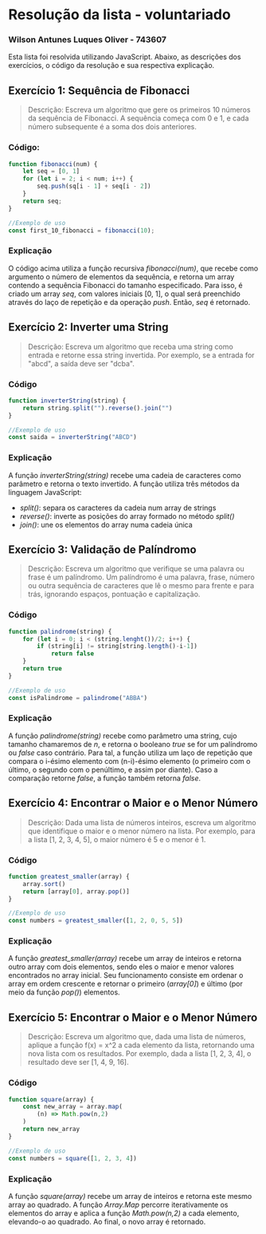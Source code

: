 # Resolução da lista - voluntariado
### Wilson Antunes Luques Oliver - 743607
Esta lista foi resolvida utilizando JavaScript. Abaixo, as descrições dos exercícios, o código da resolução e sua respectiva explicação.

## Exercício 1: Sequência de Fibonacci
>Descrição: Escreva um algoritmo que gere os primeiros 10 números da sequência de Fibonacci. A sequência começa com 0 e 1, e cada número subsequente é a soma dos dois anteriores.

### Código:
```javascript
function fibonacci(num) {
    let seq = [0, 1]
    for (let i = 2; i < num; i++) {
        seq.push(sq[i - 1] + seq[i - 2])
    }
    return seq;
}

//Exemplo de uso
const first_10_fibonacci = fibonacci(10);
```
### Explicação
O código acima utiliza a função recursiva _fibonacci(num)_, que recebe como argumento o número de elementos da sequência, e retorna um array contendo a sequência Fibonacci do tamanho especificado. Para isso, é criado um array _seq_, com valores iniciais [0, 1], o qual será preenchido através do laço de repetição e da operação _push_. Então, _seq_ é retornado.


## Exercício 2: Inverter uma String
>Descrição: Escreva um algoritmo que receba uma string como entrada e retorne essa string invertida. Por exemplo, se a entrada for "abcd", a saída deve ser "dcba".

### Código
```javascript
function inverterString(string) {
    return string.split("").reverse().join("")
}

//Exemplo de uso
const saida = inverterString("ABCD")
```

### Explicação
A função _inverterString(string)_ recebe uma cadeia de caracteres como parâmetro e retorna o texto invertido. A função utiliza três métodos da linguagem JavaScript:
- _split()_: separa os caracteres da cadeia num array de strings
- _reverse()_: inverte as posições do array formado no método _split()_
- _join()_: une os elementos do array numa cadeia única

## Exercício 3: Validação de Palíndromo
>Descrição: Escreva um algoritmo que verifique se uma palavra ou frase é um palíndromo. Um palíndromo é uma palavra, frase, número ou outra sequência de caracteres que lê o mesmo para frente e para trás, ignorando espaços, pontuação e capitalização.

### Código
```javascript
function palindrome(string) {
    for (let i = 0; i < (string.lenght())/2; i++) {
        if (string[i] != string[string.length()-i-1])
            return false
    }
    return true
}

//Exemplo de uso
const isPalindrome = palindrome("ABBA")
```
### Explicação
A função _palindrome(string)_ recebe como parâmetro uma string, cujo tamanho chamaremos de _n_, e retorna o booleano _true_ se for um palíndromo ou _false_ caso contrário. Para tal, a função utiliza um laço de repetição que compara o i-ésimo elemento com (n-i)-ésimo elemento (o primeiro com o último, o segundo com o penúltimo, e assim por diante). Caso a comparação retorne _false_, a função também retorna _false_.

## Exercício 4: Encontrar o Maior e o Menor Número
>Descrição: Dada uma lista de números inteiros, escreva um algoritmo que identifique o maior e o menor número na lista. Por exemplo, para a lista [1, 2, 3, 4, 5], o maior número é 5 e o menor é 1.

### Código
```javascript
function greatest_smaller(array) {
    array.sort()
    return [array[0], array.pop()]
}

//Exemplo de uso
const numbers = greatest_smaller([1, 2, 0, 5, 5])
```
### Explicação
A função _greatest\_smaller(array)_ recebe um array de inteiros e retorna outro array com dois elementos, sendo eles o maior e menor valores encontrados no array inicial. Seu funcionamento consiste em ordenar o array em ordem crescente e retornar o primeiro (_array[0]_) e último (por meio da função _pop()_) elementos.

## Exercício 5: Encontrar o Maior e o Menor Número
>Descrição: Escreva um algoritmo que, dada uma lista de números, aplique a função f(x) = x^2 a cada elemento da lista, retornando uma nova lista com os resultados. Por exemplo, dada a lista [1, 2, 3, 4], o resultado deve ser [1, 4, 9, 16].

### Código
```javascript
function square(array) {
    const new_array = array.map(
        (n) => Math.pow(n,2)
    )
    return new_array
}

//Exemplo de uso
const numbers = square([1, 2, 3, 4])
```
### Explicação
A função _square(array)_ recebe um array de inteiros e retorna este mesmo array ao quadrado. A função _Array.Map_ percorre iterativamente os elementos do array e aplica a função _Math.pow(n,2)_ a cada elemento, elevando-o ao quadrado. Ao final, o novo array é retornado.
